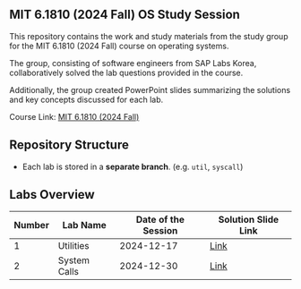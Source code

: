 ## MIT 6.1810 (2024 Fall) OS Study Session

This repository contains the work and study materials from the study group for the MIT 6.1810 (2024 Fall) course on operating systems.

The group, consisting of software engineers from SAP Labs Korea, collaboratively solved the lab questions provided in the course.

Additionally, the group created PowerPoint slides summarizing the solutions and key concepts discussed for each lab.

Course Link: [MIT 6.1810 (2024 Fall)](https://pdos.csail.mit.edu/6.1810/2024/)

## Repository Structure

- Each lab is stored in a **separate branch**. (e.g. `util`, `syscall`)

## Labs Overview

| Number | Lab Name     | Date of the Session | Solution Slide Link                  |
| ------ | ------------ | ------------------- | ------------------------------------ |
| 1      | Utilities    | 2024-12-17          | [Link](slides/lab1-utilities.pdf)    |
| 2      | System Calls | 2024-12-30          | [Link](slides/lab2-system-calls.pdf) |
